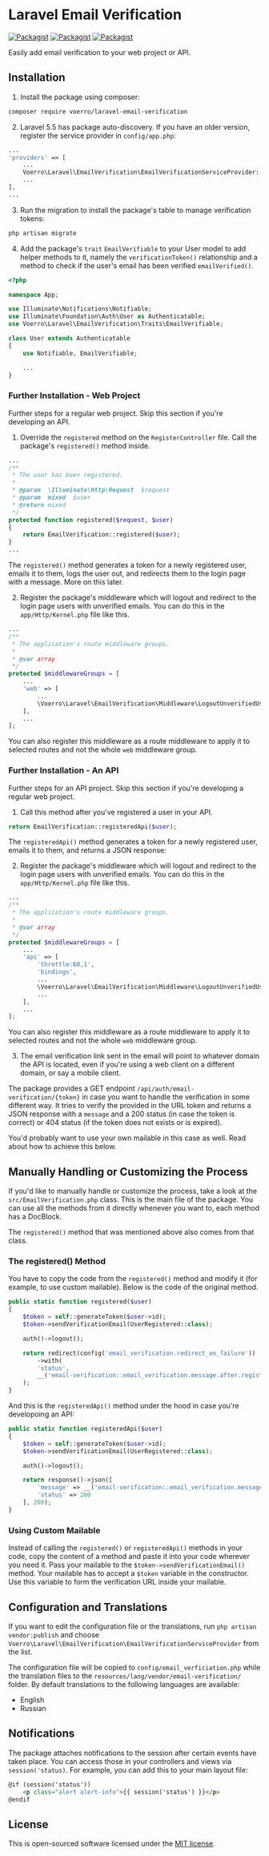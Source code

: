 # Laravel Email Verification

[![Packagist](https://img.shields.io/packagist/v/voerro/laravel-email-verification.svg?style=flat-square)](https://packagist.org/packages/voerro/laravel-email-verification) [![Packagist](https://img.shields.io/packagist/dt/voerro/laravel-email-verification.svg?style=flat-square)](https://packagist.org/packages/voerro/laravel-email-verification) [![Packagist](https://img.shields.io/packagist/l/voerro/laravel-email-verification.svg?style=flat-square)](https://opensource.org/licenses/MIT)

Easily add email verification to your web project or API.

## Installation

1) Install the package using composer:

```bash
composer require voerro/laravel-email-verification
```

2) Laravel 5.5 has package auto-discovery. If you have an older version, register the service provider in `config/app.php`:

```php
...
'providers' => [
    ...
    Voerro\Laravel\EmailVerification\EmailVerificationServiceProvider::class,
    ...
],
...
```

3) Run the migration to install the package's table to manage verification tokens:

```bash
php artisan migrate
```

4) Add the package's `trait` `EmailVerifiable` to your User model to add helper methods to it, namely the `verificationToken()` relationship and a method to check if the user's email has been verified `emailVerified()`.

```php
<?php

namespace App;

use Illuminate\Notifications\Notifiable;
use Illuminate\Foundation\Auth\User as Authenticatable;
use Voerro\Laravel\EmailVerification\Traits\EmailVerifiable;

class User extends Authenticatable
{
    use Notifiable, EmailVerifiable;

    ...
}
```

### Further Installation - Web Project

Further steps for a regular web project. Skip this section if you're developing an API.

1) Override the `registered` method on the `RegisterController` file. Call the package's `registered()` method inside.

```php
...
/**
 * The user has been registered.
 *
 * @param  \Illuminate\Http\Request  $request
 * @param  mixed  $user
 * @return mixed
 */
protected function registered($request, $user)
{
    return EmailVerification::registered($user);
}
...
```

The `registered()` method generates a token for a newly registered user, emails it to them, logs the user out, and redirects them to the login page with a message. More on this later.

2) Register the package's middleware which will logout and redirect to the login page users with unverified emails. You can do this in the `app/Http/Kernel.php` file like this.

```php
...
/**
 * The application's route middleware groups.
 *
 * @var array
 */
protected $middlewareGroups = [
    ...
    'web' => [
        ...
        \Voerro\Laravel\EmailVerification\Middleware\LogoutUnverifiedUsers::class,
    ],
    ...
];
```

You can also register this middleware as a route middleware to apply it to selected routes and not the whole `web` middleware group.

### Further Installation - An API

Further steps for an API project. Skip this section if you're developing a regular web project.

1) Call this method after you've registered a user in your API.

```php
return EmailVerification::registeredApi($user);
```

The `registeredApi()` method generates a token for a newly registered user, emails it to them, and returns a JSON response:

2) Register the package's middleware which will logout and redirect to the login page users with unverified emails. You can do this in the `app/Http/Kernel.php` file like this.

```php
...
/**
 * The application's route middleware groups.
 *
 * @var array
 */
protected $middlewareGroups = [
    ...
    'api' => [
        'throttle:60,1',
        'bindings',
        ...
        \Voerro\Laravel\EmailVerification\Middleware\LogoutUnverifiedUsers::class,
        ...
    ],
    ...
];
```

You can also register this middleware as a route middleware to apply it to selected routes and not the whole `web` middleware group.

3) The email verification link sent in the email will point to whatever domain the API is located, even if you're using a web client on a different domain, or say a mobile client.

The package provides a GET endpoint `/api/auth/email-verification/{token}` in case you want to handle the verification in some different way. It tries to verify the provided in the URL token and returns a JSON response with a `message` and a 200 status (in case the token is correct) or 404 status (if the token does not exists or is expired).

You'd probably want to use your own mailable in this case as well. Read about how to achieve this below.

## Manually Handling or Customizing the Process

If you'd like to manually handle or customize the process, take a look at the `src/EmailVerification.php` class. This is the main file of the package. You can use all the methods from it directly whenever you want to, each method has a DocBlock.

The `registered()` method that was mentioned above also comes from that class.

### The registered() Method

You have to copy the code from the `registered()` method and modify it (for example, to use custom mailable). Below is the code of the original method.

```php
public static function registered($user)
{
    $token = self::generateToken($user->id);
    $token->sendVerificationEmail(UserRegistered::class);

    auth()->logout();

    return redirect(config('email_verification.redirect_on_failure'))
        ->with(
        'status',
        __('email-verification::email_verification.message.after.registration')
    );
}
```

And this is the `registeredApi()` method under the hood in case you're developoing an API:

```php
public static function registeredApi($user)
{
    $token = self::generateToken($user->id);
    $token->sendVerificationEmail(UserRegistered::class);

    auth()->logout();

    return response()->json([
        'message' => __('email-verification::email_verification.message.after.registration'),
        'status' => 200
    ], 200);
}
```

### Using Custom Mailable

Instead of calling the `registered()` or `registeredApi()` methods in your code, copy the content of a method and paste it into your code wherever you need it. Pass your mailable to the `$token->sendVerificationEmail()` method. Your mailable has to accept a `$token` variable in the constructor. Use this variable to form the verification URL inside your mailable.

## Configuration and Translations

If you want to edit the configuration file or the translations, run `php artisan vendor:publish` and choose `Voerro\Laravel\EmailVerification\EmailVerificationServiceProvider` from the list.

The configuration file will be copied to `config/email_verficiation.php` while the translation files to the `resources/lang/vendor/email-verification/` folder. By default translations to the following languages are available:
- English
- Russian

## Notifications

The package attaches notifications to the session after certain events have taken place. You can access those in your controllers and views via `session('status)`. For example, you can add this to your main layout file:

```html
@if (session('status'))
    <p class="alert alert-info">{{ session('status') }}</p>
@endif
```

## License

This is open-sourced software licensed under the [MIT license](http://opensource.org/licenses/MIT).